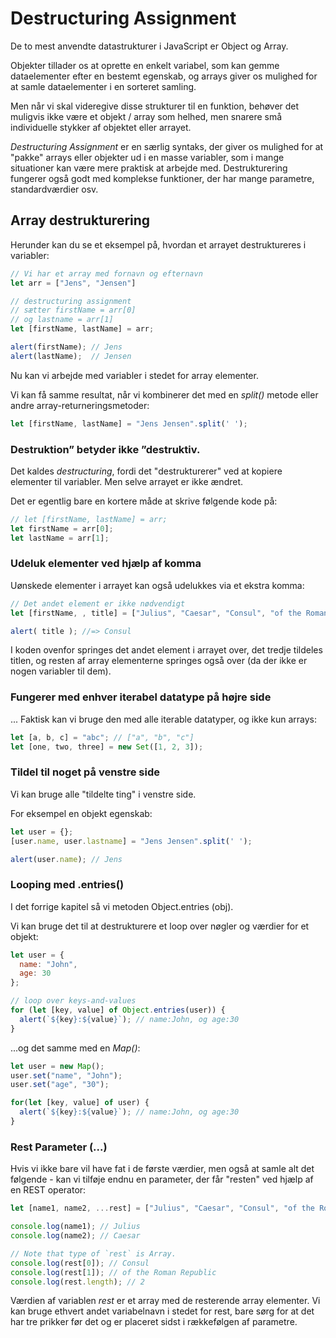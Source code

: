 # Destructuring Assignment

De to mest anvendte datastrukturer i JavaScript er Object og Array.

Objekter tillader os at oprette en enkelt variabel, som kan gemme dataelementer efter en bestemt egenskab, og arrays giver os mulighed for at samle dataelementer i en sorteret samling.

Men når vi skal videregive disse strukturer til en funktion, behøver det muligvis ikke være et objekt / array som helhed, men snarere små individuelle stykker af objektet eller arrayet.

*Destructuring Assignment* er en særlig syntaks, der giver os mulighed for at "pakke" arrays eller objekter ud i en masse variabler, som i mange situationer kan være mere praktisk at arbejde med. Destrukturering fungerer også godt med komplekse funktioner, der har mange parametre, standardværdier osv.

## Array destrukturering
Herunder kan du se et eksempel på, hvordan et arrayet destruktureres i variabler:
```js
// Vi har et array med fornavn og efternavn
let arr = ["Jens", "Jensen"]

// destructuring assignment
// sætter firstName = arr[0]
// og lastname = arr[1]
let [firstName, lastName] = arr;

alert(firstName); // Jens
alert(lastName);  // Jensen
```
Nu kan vi arbejde med variabler i stedet for array elementer.

Vi kan få samme resultat, når vi kombinerer det med en *split()* metode eller andre array-returneringsmetoder:
```js
let [firstName, lastName] = "Jens Jensen".split(' ');
```
### Destruktion” betyder ikke ”destruktiv.
Det kaldes *destructuring*, fordi det "destrukturerer" ved at kopiere elementer til variabler. Men selve arrayet er ikke ændret.

Det er egentlig bare en kortere måde at skrive følgende kode på:
```js
// let [firstName, lastName] = arr;
let firstName = arr[0];
let lastName = arr[1];
```
### Udeluk elementer ved hjælp af komma
Uønskede elementer i arrayet kan også udelukkes via et ekstra komma:
```js
// Det andet element er ikke nødvendigt
let [firstName, , title] = ["Julius", "Caesar", "Consul", "of the Roman Republic"];

alert( title ); //=> Consul
```

I koden ovenfor springes det andet element i arrayet over, det tredje tildeles titlen, og resten af array elementerne springes også over (da der ikke er nogen variabler til dem).

### Fungerer med enhver iterabel datatype på højre side
... Faktisk kan vi bruge den med alle iterable datatyper, og ikke kun arrays:
```js 
let [a, b, c] = "abc"; // ["a", "b", "c"]
let [one, two, three] = new Set([1, 2, 3]);
```
### Tildel til noget på venstre side
Vi kan bruge alle "tildelte ting" i venstre side.

For eksempel en objekt egenskab:
```js
let user = {};
[user.name, user.lastname] = "Jens Jensen".split(' ');

alert(user.name); // Jens
```
### Looping med .entries()
I det forrige kapitel så vi metoden Object.entries (obj).

Vi kan bruge det til at destrukturere et loop over nøgler og værdier for et objekt:
```js
let user = {
  name: "John",
  age: 30
};

// loop over keys-and-values
for (let [key, value] of Object.entries(user)) {
  alert(`${key}:${value}`); // name:John, og age:30
}
```
...og det samme med en *Map()*:
```js
let user = new Map();
user.set("name", "John");
user.set("age", "30");

for(let [key, value] of user) {
  alert(`${key}:${value}`); // name:John, og age:30
}
```
### Rest Parameter (...)
Hvis vi ikke bare vil have fat i de første værdier, men også at samle alt det følgende - kan vi tilføje endnu en parameter, der får "resten" ved hjælp af en REST operator:
```js
let [name1, name2, ...rest] = ["Julius", "Caesar", "Consul", "of the Roman Republic"];

console.log(name1); // Julius
console.log(name2); // Caesar

// Note that type of `rest` is Array.
console.log(rest[0]); // Consul
console.log(rest[1]); // of the Roman Republic
console.log(rest.length); // 2
```
Værdien af variablen *rest* er et array med de resterende array elementer. Vi kan bruge ethvert andet variabelnavn i stedet for rest, bare sørg for at det har tre prikker før det og er placeret  sidst i rækkefølgen af parametre.
